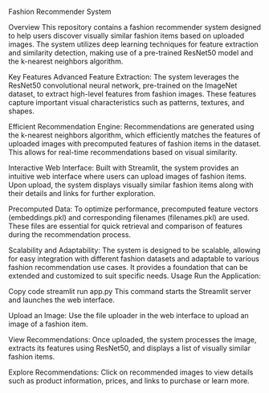 Fashion Recommender System

Overview
This repository contains a fashion recommender system designed to help users discover visually similar fashion items based on uploaded images. The system utilizes deep learning techniques for feature extraction and similarity detection, making use of a pre-trained ResNet50 model and the k-nearest neighbors algorithm.

Key Features
Advanced Feature Extraction: The system leverages the ResNet50 convolutional neural network, pre-trained on the ImageNet dataset, to extract high-level features from fashion images. These features capture important visual characteristics such as patterns, textures, and shapes.

Efficient Recommendation Engine: Recommendations are generated using the k-nearest neighbors algorithm, which efficiently matches the features of uploaded images with precomputed features of fashion items in the dataset. This allows for real-time recommendations based on visual similarity.

Interactive Web Interface: Built with Streamlit, the system provides an intuitive web interface where users can upload images of fashion items. Upon upload, the system displays visually similar fashion items along with their details and links for further exploration.

Precomputed Data: To optimize performance, precomputed feature vectors (embeddings.pkl) and corresponding filenames (filenames.pkl) are used. These files are essential for quick retrieval and comparison of features during the recommendation process.

Scalability and Adaptability: The system is designed to be scalable, allowing for easy integration with different fashion datasets and adaptable to various fashion recommendation use cases. It provides a foundation that can be extended and customized to suit specific needs.
Usage
Run the Application:

Copy code
streamlit run app.py
This command starts the Streamlit server and launches the web interface.

Upload an Image:
Use the file uploader in the web interface to upload an image of a fashion item.

View Recommendations:
Once uploaded, the system processes the image, extracts its features using ResNet50, and displays a list of visually similar fashion items.

Explore Recommendations:
Click on recommended images to view details such as product information, prices, and links to purchase or learn more.
